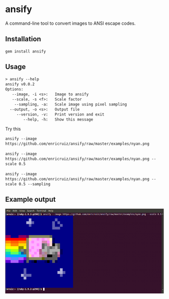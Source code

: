 ansify
======

A command-line tool to convert images to ANSI escape codes.

Installation
------------

    gem install ansify

Usage
-----

    > ansify --help
    ansify v0.0.2
    Options:
       --image, -i <s>:   Image to ansify
       --scale, -s <f>:   Scale factor
        --sampling, -a:   Scale image using pixel sampling
      --output, -o <s>:   Output file
         --version, -v:   Print version and exit
            --help, -h:   Show this message

Try this

    ansify --image https://github.com/enricruiz/ansify/raw/master/examples/nyan.png
 
    ansify --image https://github.com/enricruiz/ansify/raw/master/examples/nyan.png --scale 0.5
 
    ansify --image https://github.com/enricruiz/ansify/raw/master/examples/nyan.png --scale 0.5 --sampling

Example output
---------------

![ansi](https://github.com/enricruiz/ansify/raw/master/examples/output.png)


